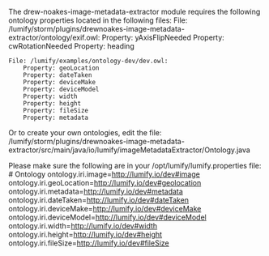 


The drew-noakes-image-metadata-extractor module requires the following ontology properties located in the following files:
    File: /lumify/storm/plugins/drewnoakes-image-metadata-extractor/ontology/exif.owl:
        Property: yAxisFlipNeeded
        Property: cwRotationNeeded
        Property: heading
        
    File: /lumify/examples/ontology-dev/dev.owl:
        Property: geoLocation
        Property: dateTaken
        Property: deviceMake
        Property: deviceModel
        Property: width
        Property: height
        Property: fileSize
        Property: metadata
     
Or to create your own ontologies, edit the file:
 /lumify/storm/plugins/drewnoakes-image-metadata-extractor/src/main/java/io/lumify/imageMetadataExtractor/Ontology.java
 
 
 Please make sure the following are in your /opt/lumify/lumify.properties file:
     # Ontology
     ontology.iri.image=http://lumify.io/dev#image
     ontology.iri.geoLocation=http://lumify.io/dev#geolocation
     ontology.iri.metadata=http://lumify.io/dev#metadata
     ontology.iri.dateTaken=http://lumify.io/dev#dateTaken
     ontology.iri.deviceMake=http://lumify.io/dev#deviceMake
     ontology.iri.deviceModel=http://lumify.io/dev#deviceModel
     ontology.iri.width=http://lumify.io/dev#width
     ontology.iri.height=http://lumify.io/dev#height
     ontology.iri.fileSize=http://lumify.io/dev#fileSize